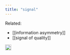 ```yaml
---
title: "signal"
---
```


Related:

- [[information asymmetry]]
- [[signal of quality]]

<img src='https://scrapbox.io/api/pages/nishio/en/icon' alt='en.icon' height="19.5"/>